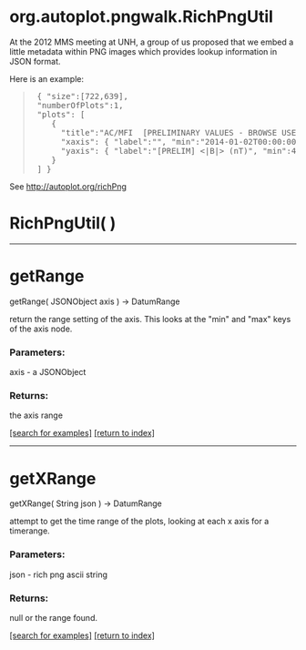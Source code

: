 # org.autoplot.pngwalk.RichPngUtil

At the 2012 MMS meeting at UNH, a group of us proposed that we
 embed a little metadata within PNG images which provides lookup 
 information in JSON format.  

 Here is an example:
<blockquote><pre>
 { "size":[722,639],
 "numberOfPlots":1,
 "plots": [
    {
      "title":"AC/MFI  [PRELIMINARY VALUES - BROWSE USE ONLY] B-field magnitude", 
      "xaxis": { "label":"", "min":"2014-01-02T00:00:00.000Z", "max":"2014-01-03T00:00:00.000Z", "left":78, "right":644, "type":"lin", "units":"UTC" },
      "yaxis": { "label":"[PRELIM] <|B|> (nT)", "min":4.440892098500626E-16, "max":8.9, "top":52, "bottom":587, "type":"lin", "units":"nT" }
    }
 ] }
</pre></blockquote>

 See http://autoplot.org/richPng

# RichPngUtil( )


***
<a name="getRange"></a>
# getRange
getRange( JSONObject axis ) &rarr; DatumRange

return the range setting of the axis.  This looks at the "min" and
 "max" keys of the axis node.

### Parameters:
axis - a JSONObject

### Returns:
the axis range

<a href="https://github.com/autoplot/dev/search?q=getRange&unscoped_q=getRange">[search for examples]</a>
<a href="https://github.com/autoplot/documentation/blob/master/javadoc/index-all.md">[return to index]</a>

***
<a name="getXRange"></a>
# getXRange
getXRange( String json ) &rarr; DatumRange

attempt to get the time range of the plots, looking at each x axis
 for a timerange.

### Parameters:
json - rich png ascii string

### Returns:
null or the range found.

<a href="https://github.com/autoplot/dev/search?q=getXRange&unscoped_q=getXRange">[search for examples]</a>
<a href="https://github.com/autoplot/documentation/blob/master/javadoc/index-all.md">[return to index]</a>

